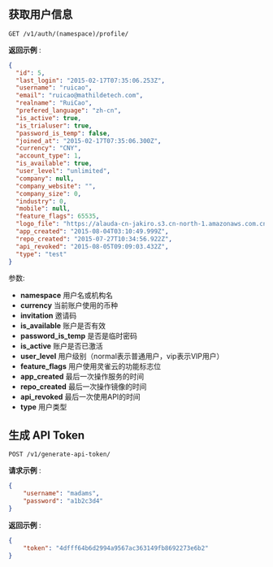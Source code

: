 ## 获取用户信息

`GET /v1/auth/(namespace)/profile/`

**返回示例** :
```json
{
  "id": 5,
  "last_login": "2015-02-17T07:35:06.253Z",
  "username": "ruicao",
  "email": "ruicao@mathildetech.com",
  "realname": "RuiCao",
  "prefered_language": "zh-cn",
  "is_active": true,
  "is_trialuser": true,
  "password_is_temp": false,
  "joined_at": "2015-02-17T07:35:06.300Z",
  "currency": "CNY",
  "account_type": 1,
  "is_available": true,
  "user_level": "unlimited",
  "company": null,
  "company_website": "",
  "company_size": 0,
  "industry": 0,
  "mobile": null,
  "feature_flags": 65535,
  "logo_file": "https://alauda-cn-jakiro.s3.cn-north-1.amazonaws.com.cn/user/ruicao/logo1434463257.jpg",
  "app_created": "2015-08-04T03:10:49.999Z",
  "repo_created": "2015-07-27T10:34:56.922Z",
  "api_revoked": "2015-08-05T09:09:03.432Z",
  "type": "test"
}
```


参数:
- **namespace** 用户名或机构名
- **currency** 当前账户使用的币种
- **invitation** 邀请码
- **is_available** 账户是否有效
- **password_is_temp** 是否是临时密码
- **is_active** 账户是否已激活
- **user_level** 用户级别（normal表示普通用户，vip表示VIP用户）
- **feature_flags** 用户使用灵雀云的功能标志位
- **app_created** 最后一次操作服务的时间
- **repo_created** 最后一次操作镜像的时间
- **api_revoked** 最后一次使用API的时间
- **type** 用户类型



## 生成 API Token

`POST /v1/generate-api-token/`


**请求示例** :
```json
{
    "username": "madams",
    "password": "a1b2c3d4"
}
```

**返回示例** :
```json
{
    "token": "4dfff64b6d2994a9567ac363149fb8692273e6b2"
}​
```

